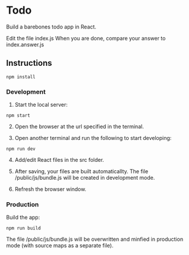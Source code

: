 # Todo

Build a barebones todo app in React.

Edit the file index.js
When you are done, compare your answer to index.answer.js

## Instructions

```
npm install
```

### Development

1. Start the local server:

```
npm start
```

2. Open the browser at the url specified in the terminal.

3. Open another terminal and run the following to start developing:

```
npm run dev
```

4. Add/edit React files in the src folder.

5. After saving, your files are built automaticallty. The file /public/js/bundle.js will be created in development mode.

6. Refresh the browser window.

### Production

Build the app:

```
npm run build
```

The file /public/js/bundle.js will be overwritten and minfied in production mode (with source maps as a separate file).

